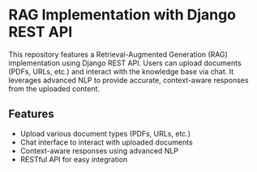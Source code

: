 # RAG Implementation with Django REST API

This repository features a Retrieval-Augmented Generation (RAG) implementation using Django REST API. Users can upload documents (PDFs, URLs, etc.) and interact with the knowledge base via chat. It leverages advanced NLP to provide accurate, context-aware responses from the uploaded content.

## Features

- Upload various document types (PDFs, URLs, etc.)
- Chat interface to interact with uploaded documents
- Context-aware responses using advanced NLP
- RESTful API for easy integration

